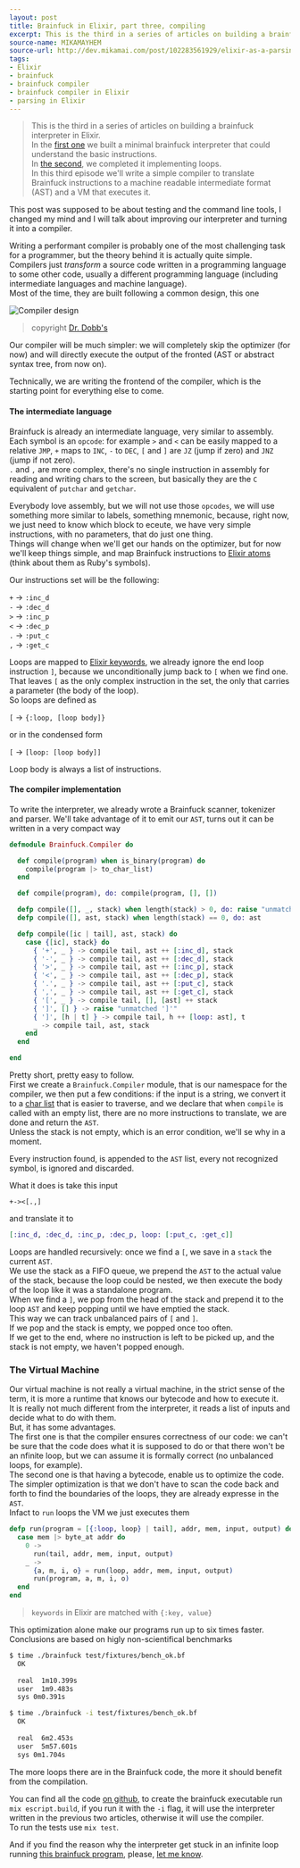 ```yaml
---
layout: post
title: Brainfuck in Elixir, part three, compiling
excerpt: This is the third in a series of articles on building a brainfuck interpreter in Elixir. In <a href="/2014/10/15/elixir-as-a-pasring-tool-writing-a-brainfuck-interpreter-part-one.html">the first part</a> we built a minimal brainfuck interpreter that can already run some basic program. In <a href="/2014/11/10/elixir-as-a-pasring-tool-writing-a-brainfuck-interpreter-part-two.html">the second part</a> we completed it implementing loops. In this third episode we'll write a simple compiler to translate Brainfuck instructions to a machine readable intermediate format (AST) and a VM that executes it.
source-name: MIKAMAYHEM
source-url: http://dev.mikamai.com/post/102283561929/elixir-as-a-parsing-tool-writing-a-brainfuck
tags:
- Elixir
- brainfuck
- brainfuck compiler
- brainfuck compiler in Elixir
- parsing in Elixir
---
```


> This is the third in a series of articles on building a brainfuck interpreter in Elixir.  
In the [first one](http://dev.mikamai.com/post/100075543414/elixir-as-a-parsing-tool-writing-a-brainfuck) we built a minimal brainfuck interpreter that could understand the basic instructions.  
In [the second](http://dev.mikamai.com/post/102283561929/elixir-as-a-parsing-tool-writing-a-brainfuck), we completed it implementing loops.  
In this third episode we'll write a simple compiler to translate Brainfuck instructions to a machine readable intermediate format (AST) and a VM that executes it.   

This post was supposed to be about testing and the command line tools, I changed my mind and I will talk about improving our interpreter and turning it into a compiler. 
   
Writing a performant compiler is probably one of the most challenging task for a programmer, but the theory behind it is actually quite simple.   
Compilers just *transform* a source code written in a programming language to some other code, usually a different programming language (including intermediate languages and machine language).   
Most of the time, they are built following a common design, this one

![Compiler design](http://twimgs.com/ddj/images/article/2012/0512/latfig1.gif)
> copyright [Dr. Dobb's](http://www.drdobbs.com/architecture-and-design/the-design-of-llvm/240001128)

Our compiler will be much simpler: we will completely skip the optimizer (for now) and will directly execute the output of the fronted (AST or abstract syntax tree, from now on).  

Technically, we are writing the frontend of the compiler, which is the starting point for everything else to come.   

#### The intermediate language

Brainfuck is already an intermediate language, very similar to assembly. Each symbol is an `opcode`: for example `>` and `<` can be easily mapped to a relative `JMP`, `+` maps to `INC`, `-` to `DEC`, `[` and `]` are `JZ` (jump if zero) and `JNZ` (jump if not zero).   
`.` and `,` are more complex, there's no single instruction in assembly for reading and writing chars to the screen, but basically they are the `C` equivalent of `putchar` and `getchar`.   

Everybody love assembly, but we will not use those `opcodes`, we will use something more similar to labels, something mnemonic, because, right now, we just need to know which block to eceute, we have very simple instructions, with no parameters, that do just one thing.   
Things will change when we'll get our hands on the optimizer, but for now we'll keep things simple, and map Brainfuck instructions to [Elixir atoms](http://elixir-lang.org/getting_started/2.html#2.3-atoms) (think about them as Ruby's symbols).   

Our instructions set will be the following:  

`+` -> `:inc_d`  
`-` -> `:dec_d`  
`>` -> `:inc_p`  
`<` -> `:dec_p`  
`.` -> `:put_c`  
`,` -> `:get_c`  

Loops are mapped to [Elixir keywords](http://elixir-lang.org/getting_started/7.html#7.1-keyword-lists), we already ignore the end loop instruction `]`, because we unconditionally jump back to `[` when we find one.  
That leaves `[` as the only complex instruction in the set, the only that carries a parameter (the body of the loop).   
So loops are defined as  

`[` -> `{:loop, [loop body]}`  

or in the condensed form   

`[` -> `[loop: [loop body]]`  

Loop body is always a list of instructions.  

#### The compiler implementation

To write the interpreter, we already wrote a Brainfuck scanner, tokenizer and parser. We'll take advantage of it to emit our `AST`, turns out it can be written in a very compact way

```elixir
defmodule Brainfuck.Compiler do

  def compile(program) when is_binary(program) do
    compile(program |> to_char_list)
  end

  def compile(program), do: compile(program, [], [])

  defp compile([], _, stack) when length(stack) > 0, do: raise "unmatched '['"
  defp compile([], ast, stack) when length(stack) == 0, do: ast

  defp compile([ic | tail], ast, stack) do
    case {[ic], stack} do
      { '+', _ } -> compile tail, ast ++ [:inc_d], stack
      { '-', _ } -> compile tail, ast ++ [:dec_d], stack
      { '>', _ } -> compile tail, ast ++ [:inc_p], stack
      { '<', _ } -> compile tail, ast ++ [:dec_p], stack
      { '.', _ } -> compile tail, ast ++ [:put_c], stack
      { ',', _ } -> compile tail, ast ++ [:get_c], stack
      { '[', _ } -> compile tail, [], [ast] ++ stack
      { ']', [] } -> raise "unmatched ']'"
      { ']', [h | t] } -> compile tail, h ++ [loop: ast], t
      _ -> compile tail, ast, stack
    end
  end

end
```

Pretty short, pretty easy to follow.  
First we create a `Brainfuck.Compiler` module, that is our namespace for the compiler, we then put a few conditions: if the input is a string, we convert it to a [char list](http://elixir-lang.org/getting_started/6.html#6.3-char-lists) that is easier to traverse, and we declare that when `compile` is called with an empty list, there are no more instructions to translate, we are done and return the `AST`.  
Unless the stack is not empty, which is an error condition, we'll se why in a moment.  

Every instruction found, is appended to the `AST` list, every not recognized symbol, is ignored and discarded.  

What it does is take this input

```brainfuck
+-><[.,]
```

and translate it to

```elixir
[:inc_d, :dec_d, :inc_p, :dec_p, loop: [:put_c, :get_c]]
```


Loops are handled recursively: once we find a `[`, we save in a `stack` the current `AST`.  
We use the stack as a FIFO queue, we prepend the `AST` to the actual value of the stack, because the loop could be nested, we then execute the body of the loop like it was a standalone program.  
When we find a `]`, we pop from the head of the stack and prepend it to the loop `AST` and keep popping until we have emptied the stack.   
This way we can track unbalanced pairs of `[` and `]`.  
If we pop and the stack is empty, we popped once too often.   
If we get to the end, where no instruction is left to be picked up, and the stack is not empty, we haven't popped enough.  


### The Virtual Machine

Our virtual machine is not really a virtual machine, in the strict sense of the term, it is more a runtime that knows our bytecode and how to execute it.  
It is really not much different from the interpreter, it reads a list of inputs and decide what to do with them.   
But, it has some advantages.   
The first one is that the compiler ensures correctness of our code: we can't be sure that the code does what it is supposed to do or that there won't be an nfinite loop, but we can assume it is formally correct (no unbalanced loops, for example).  
The second one is that having a bytecode, enable us to optimize the code.  
The simpler optimization is that we don't have to scan the code back and forth to find the boundaries of the loops, they are already expresse in the `AST`.  
Infact to `run` loops the VM we just executes them  

```elixir
defp run(program = [{:loop, loop} | tail], addr, mem, input, output) do
  case mem |> byte_at addr do
    0 ->
      run(tail, addr, mem, input, output)
    _ ->
      {a, m, i, o} = run(loop, addr, mem, input, output)
      run(program, a, m, i, o)
  end
end
```

> `keywords` in Elixir are matched with `{:key, value}`

This optimization alone make our programs run up to six times faster.   
Conclusions are based on higly non-scientifical benchmarks  


```bash
$ time ./brainfuck test/fixtures/bench_ok.bf
  OK
  
  real  1m10.399s
  user  1m9.483s
  sys 0m0.391s

$ time ./brainfuck -i test/fixtures/bench_ok.bf
  OK
  
  real  6m2.453s
  user  5m57.601s
  sys 0m1.704s 
```

The more loops there are in the Brainfuck code, the more it should benefit from the compilation.   

You can find all the code [on github](https://github.com/wstucco/elixir-brainfuck/), to create the brainfuck executable run `mix escript.build`, if you run it with the `-i` flag, it will use the interpreter written in the previous two articles, otherwise it will use the compiler.  
To run the tests use `mix test`.   
  

And if you find the reason why the interpreter get stuck in an infinite loop running [this brainfuck program](https://github.com/wstucco/elixir-brainfuck/blob/master/test/fixtures/bench.bf), please, [let me know](mailto:massimo@mikamai.com).
